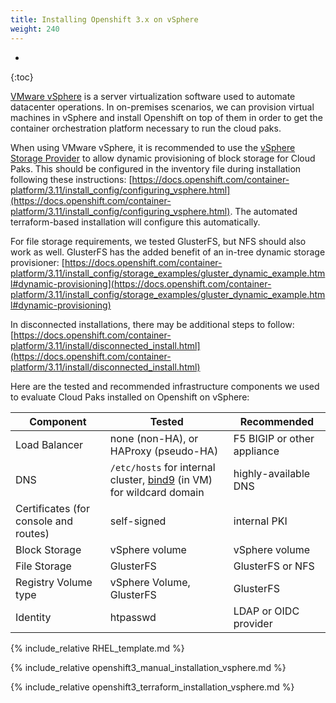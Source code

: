 ```yaml
---
title: Installing Openshift 3.x on vSphere
weight: 240
---
```


- 
{:toc}

[VMware vSphere](https://www.vmware.com/ca/products/vsphere.html) is a server virtualization software used to automate datacenter operations.  In on-premises scenarios, we can provision virtual machines in vSphere and install Openshift on top of them in order to get the container orchestration platform necessary to run the cloud paks.

When using VMware vSphere, it is recommended to use the [vSphere Storage Provider](https://vmware.github.io/vsphere-storage-for-kubernetes/documentation/) to allow dynamic provisioning of block storage for Cloud Paks.  This should be configured in the inventory file during installation following these instructions: [https://docs.openshift.com/container-platform/3.11/install_config/configuring_vsphere.html](https://docs.openshift.com/container-platform/3.11/install_config/configuring_vsphere.html).  The automated terraform-based installation will configure this automatically.

For file storage requirements, we tested GlusterFS, but NFS should also work as well.  GlusterFS has the added benefit of an in-tree dynamic storage provisioner: [https://docs.openshift.com/container-platform/3.11/install_config/storage_examples/gluster_dynamic_example.html#dynamic-provisioning](https://docs.openshift.com/container-platform/3.11/install_config/storage_examples/gluster_dynamic_example.html#dynamic-provisioning)

In disconnected installations, there may be additional steps to follow: [https://docs.openshift.com/container-platform/3.11/install/disconnected_install.html](https://docs.openshift.com/container-platform/3.11/install/disconnected_install.html) 

Here are the tested and recommended infrastructure components we used to evaluate Cloud Paks installed on Openshift on vSphere:

|Component|Tested|Recommended|
|-|-|-|
|Load Balancer|none (non-HA), or HAProxy (pseudo-HA)|F5 BIGIP or other appliance|
|DNS|`/etc/hosts` for internal cluster, [bind9](https://www.isc.org/bind/) (in VM) for wildcard domain|highly-available DNS|
|Certificates (for console and routes)|self-signed|internal PKI|
|Block Storage|vSphere volume|vSphere volume|
|File Storage|GlusterFS|GlusterFS or NFS|
|Registry Volume type|vSphere Volume, GlusterFS|GlusterFS|
|Identity|htpasswd|LDAP or OIDC provider|

{% include_relative RHEL_template.md %}

{% include_relative openshift3_manual_installation_vsphere.md %}

{% include_relative openshift3_terraform_installation_vsphere.md %}